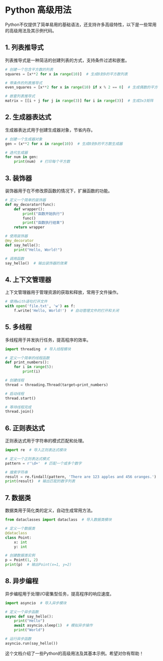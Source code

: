 # Python 高级用法

Python不仅提供了简单易用的基础语法，还支持许多高级特性，以下是一些常用的高级用法及其示例代码。

## 1. 列表推导式

列表推导式是一种简洁的创建列表的方式，支持条件过滤和嵌套。

```python
# 创建一个包含平方数的列表
squares = [x**2 for x in range(10)]  # 生成0到9的平方数列表

# 带条件的列表推导式
even_squares = [x**2 for x in range(10) if x % 2 == 0]  # 生成偶数的平方

# 嵌套列表推导式
matrix = [[i + j for j in range(3)] for i in range(3)]  # 生成3x3矩阵
```

## 2. 生成器表达式

生成器表达式用于创建生成器对象，节省内存。

```python
# 创建一个生成器对象
gen = (x**2 for x in range(10))  # 生成0到9的平方数生成器

# 迭代生成器
for num in gen:
    print(num)  # 打印每个平方数
```

## 3. 装饰器

装饰器用于在不修改原函数的情况下，扩展函数的功能。

```python
# 定义一个简单的装饰器
def my_decorator(func):
    def wrapper():
        print("函数开始执行")
        func()
        print("函数执行结束")
    return wrapper

# 使用装饰器
@my_decorator
def say_hello():
    print("Hello, World!")

# 调用函数
say_hello()  # 输出装饰器的效果
```

## 4. 上下文管理器

上下文管理器用于管理资源的获取和释放，常用于文件操作。

```python
# 使用with语句打开文件
with open('file.txt', 'w') as f:
    f.write('Hello, World!')  # 自动管理文件的打开和关闭
```

## 5. 多线程

多线程用于并发执行任务，提高程序的效率。

```python
import threading  # 导入线程模块

# 定义一个简单的线程函数
def print_numbers():
    for i in range(5):
        print(i)

# 创建线程
thread = threading.Thread(target=print_numbers)

# 启动线程
thread.start()

# 等待线程完成
thread.join()
```

## 6. 正则表达式

正则表达式用于字符串的模式匹配和处理。

```python
import re  # 导入正则表达式模块

# 定义一个正则表达式模式
pattern = r'\d+'  # 匹配一个或多个数字

# 搜索字符串
result = re.findall(pattern, 'There are 123 apples and 456 oranges.')
print(result)  # 输出匹配的数字列表
```

## 7. 数据类

数据类用于简化类的定义，自动生成常用方法。

```python
from dataclasses import dataclass  # 导入数据类模块

# 定义一个数据类
@dataclass
class Point:
    x: int
    y: int

# 创建数据类实例
p = Point(1, 2)
print(p)  # 输出Point(x=1, y=2)
```

## 8. 异步编程

异步编程用于处理I/O密集型任务，提高程序的响应速度。

```python
import asyncio  # 导入异步模块

# 定义一个异步函数
async def say_hello():
    print("Hello")
    await asyncio.sleep(1)  # 模拟异步操作
    print("World")

# 运行异步函数
asyncio.run(say_hello())
```

这个文档介绍了一些Python的高级用法及其基本示例。希望对你有帮助！